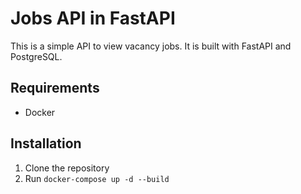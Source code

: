 # Jobs API in FastAPI
This is a simple API to view vacancy jobs. It is built with FastAPI and PostgreSQL.

## Requirements
- Docker

## Installation
1. Clone the repository
2. Run `docker-compose up -d --build`
